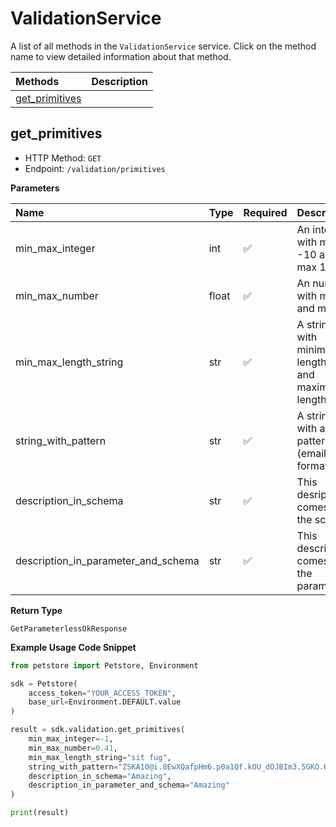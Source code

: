 # ValidationService

A list of all methods in the `ValidationService` service. Click on the method name to view detailed information about that method.

| Methods                           | Description |
| :-------------------------------- | :---------- |
| [get_primitives](#get_primitives) |             |

## get_primitives

- HTTP Method: `GET`
- Endpoint: `/validation/primitives`

**Parameters**

| Name                                | Type  | Required | Description                                               |
| :---------------------------------- | :---- | :------- | :-------------------------------------------------------- |
| min_max_integer                     | int   | ✅       | An integer with min -10 and max 10                        |
| min_max_number                      | float | ✅       | An number with min -1 and max 1                           |
| min_max_length_string               | str   | ✅       | A string with minimum length of 2 and maximum length of 8 |
| string_with_pattern                 | str   | ✅       | A string with a pattern (email format)                    |
| description_in_schema               | str   | ✅       | This desription comes from the schema                     |
| description_in_parameter_and_schema | str   | ✅       | This description comes from the parameter                 |

**Return Type**

`GetParameterlessOkResponse`

**Example Usage Code Snippet**

```python
from petstore import Petstore, Environment

sdk = Petstore(
    access_token="YOUR_ACCESS_TOKEN",
    base_url=Environment.DEFAULT.value
)

result = sdk.validation.get_primitives(
    min_max_integer=-1,
    min_max_number=0.41,
    min_max_length_string="sit fug",
    string_with_pattern="ZSKA10@i.8EwXQafpHm6.p0a1Qf.kOU_dOJBIm3.5GKO.HdT8hVl-YQT.N9m5OhS4m.C.le.tjs.MJ.vVO",
    description_in_schema="Amazing",
    description_in_parameter_and_schema="Amazing"
)

print(result)
```
